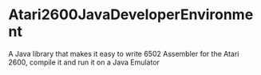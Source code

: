 # Atari2600JavaDeveloperEnvironment
A Java library that makes it easy to write 6502 Assembler for the Atari 2600, compile it and run it on a Java Emulator

